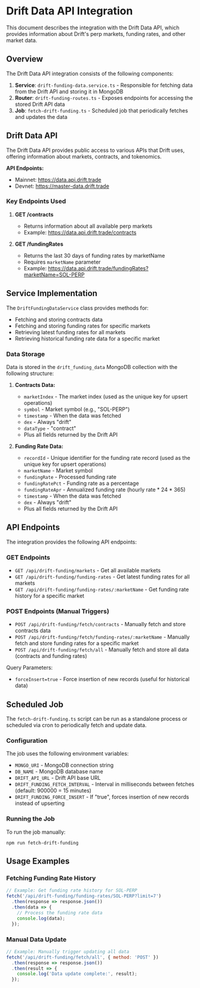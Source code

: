 # Drift Data API Integration

This document describes the integration with the Drift Data API, which provides information about Drift's perp markets, funding rates, and other market data.

## Overview

The Drift Data API integration consists of the following components:

1. **Service**: `drift-funding-data.service.ts` - Responsible for fetching data from the Drift API and storing it in MongoDB
2. **Router**: `drift-funding-routes.ts` - Exposes endpoints for accessing the stored Drift API data
3. **Job**: `fetch-drift-funding.ts` - Scheduled job that periodically fetches and updates the data

## Drift Data API

The Drift Data API provides public access to various APIs that Drift uses, offering information about markets, contracts, and tokenomics.

**API Endpoints:**
- Mainnet: https://data.api.drift.trade
- Devnet: https://master-data.drift.trade

### Key Endpoints Used

1. **GET /contracts**
   - Returns information about all available perp markets
   - Example: https://data.api.drift.trade/contracts

2. **GET /fundingRates**
   - Returns the last 30 days of funding rates by marketName
   - Requires `marketName` parameter
   - Example: https://data.api.drift.trade/fundingRates?marketName=SOL-PERP

## Service Implementation

The `DriftFundingDataService` class provides methods for:

- Fetching and storing contracts data
- Fetching and storing funding rates for specific markets
- Retrieving latest funding rates for all markets
- Retrieving historical funding rate data for a specific market

### Data Storage

Data is stored in the `drift_funding_data` MongoDB collection with the following structure:

1. **Contracts Data:**
   - `marketIndex` - The market index (used as the unique key for upsert operations)
   - `symbol` - Market symbol (e.g., "SOL-PERP")
   - `timestamp` - When the data was fetched
   - `dex` - Always "drift"
   - `dataType` - "contract"
   - Plus all fields returned by the Drift API

2. **Funding Rate Data:**
   - `recordId` - Unique identifier for the funding rate record (used as the unique key for upsert operations)
   - `marketName` - Market symbol
   - `fundingRate` - Processed funding rate
   - `fundingRatePct` - Funding rate as a percentage
   - `fundingRateApr` - Annualized funding rate (hourly rate * 24 * 365)
   - `timestamp` - When the data was fetched
   - `dex` - Always "drift"
   - Plus all fields returned by the Drift API

## API Endpoints

The integration provides the following API endpoints:

### GET Endpoints

- `GET /api/drift-funding/markets` - Get all available markets
- `GET /api/drift-funding/funding-rates` - Get latest funding rates for all markets
- `GET /api/drift-funding/funding-rates/:marketName` - Get funding rate history for a specific market

### POST Endpoints (Manual Triggers)

- `POST /api/drift-funding/fetch/contracts` - Manually fetch and store contracts data
- `POST /api/drift-funding/fetch/funding-rates/:marketName` - Manually fetch and store funding rates for a specific market
- `POST /api/drift-funding/fetch/all` - Manually fetch and store all data (contracts and funding rates)

Query Parameters:
- `forceInsert=true` - Force insertion of new records (useful for historical data)

## Scheduled Job

The `fetch-drift-funding.ts` script can be run as a standalone process or scheduled via cron to periodically fetch and update data.

### Configuration

The job uses the following environment variables:

- `MONGO_URI` - MongoDB connection string
- `DB_NAME` - MongoDB database name
- `DRIFT_API_URL` - Drift API base URL
- `DRIFT_FUNDING_FETCH_INTERVAL` - Interval in milliseconds between fetches (default: 900000 = 15 minutes)
- `DRIFT_FUNDING_FORCE_INSERT` - If "true", forces insertion of new records instead of upserting

### Running the Job

To run the job manually:

```
npm run fetch-drift-funding
```

## Usage Examples

### Fetching Funding Rate History

```javascript
// Example: Get funding rate history for SOL-PERP
fetch('/api/drift-funding/funding-rates/SOL-PERP?limit=7')
  .then(response => response.json())
  .then(data => {
    // Process the funding rate data
    console.log(data);
  });
```

### Manual Data Update

```javascript
// Example: Manually trigger updating all data
fetch('/api/drift-funding/fetch/all', { method: 'POST' })
  .then(response => response.json())
  .then(result => {
    console.log('Data update complete:', result);
  });
```